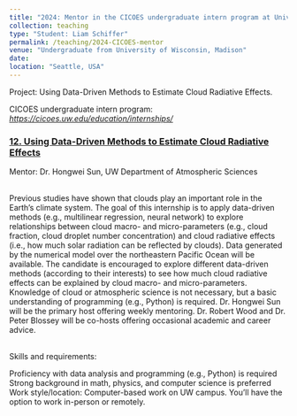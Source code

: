 ```yaml
---
title: "2024: Mentor in the CICOES undergraduate intern program at University of Washington"
collection: teaching
type: "Student: Liam Schiffer"
permalink: /teaching/2024-CICOES-mentor
venue: "Undergraduate from University of Wisconsin, Madison"
date:
location: "Seattle, USA"
---
```


Project: Using Data-Driven Methods to Estimate Cloud Radiative Effects.

CICOES undergraduate intern program: *https://cicoes.uw.edu/education/internships/* <br/>

### [12. Using Data-Driven Methods to Estimate Cloud Radiative Effects](https://cicoes.uw.edu/education/internships/projects/) <br/>
Mentor: Dr. Hongwei Sun, UW Department of Atmospheric Sciences <br/>
<br/>

Previous studies have shown that clouds play an important role in the Earth’s climate system. The goal of this internship is to apply data-driven methods (e.g., multilinear regression, neural network) to explore relationships between cloud macro- and micro-parameters (e.g., cloud fraction, cloud droplet number concentration) and cloud radiative effects (i.e., how much solar radiation can be reflected by clouds). Data generated by the numerical model over the northeastern Pacific Ocean will be available. The candidate is encouraged to explore different data-driven methods (according to their interests) to see how much cloud radiative effects can be explained by cloud macro- and micro-parameters. Knowledge of cloud or atmospheric science is not necessary, but a basic understanding of programming (e.g., Python) is required. Dr. Hongwei Sun will be the primary host offering weekly mentoring. Dr. Robert Wood and Dr. Peter Blossey will be co-hosts offering occasional academic and career advice. <br/>
<br/>

Skills and requirements: <br/>

Proficiency with data analysis and programming (e.g., Python) is required <br/>
Strong background in math, physics, and computer science is preferred <br/>
Work style/location: Computer-based work on UW campus. You’ll have the option to work in-person or remotely. <br/>
